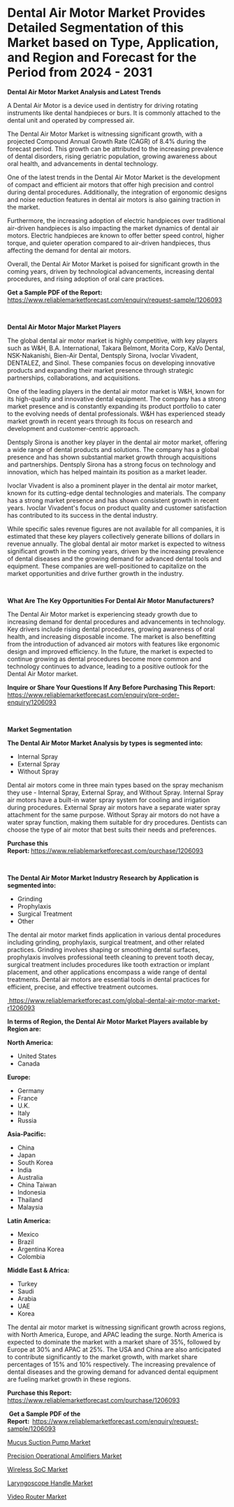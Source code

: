 <p><h1>Dental Air Motor Market Provides Detailed Segmentation of this Market based on Type, Application, and Region and Forecast for the Period from 2024 - 2031</h1></p><p><strong>Dental Air Motor Market Analysis and Latest Trends</strong></p>
<p><p>A Dental Air Motor is a device used in dentistry for driving rotating instruments like dental handpieces or burs. It is commonly attached to the dental unit and operated by compressed air.</p><p>The Dental Air Motor Market is witnessing significant growth, with a projected Compound Annual Growth Rate (CAGR) of 8.4% during the forecast period. This growth can be attributed to the increasing prevalence of dental disorders, rising geriatric population, growing awareness about oral health, and advancements in dental technology.</p><p>One of the latest trends in the Dental Air Motor Market is the development of compact and efficient air motors that offer high precision and control during dental procedures. Additionally, the integration of ergonomic designs and noise reduction features in dental air motors is also gaining traction in the market.</p><p>Furthermore, the increasing adoption of electric handpieces over traditional air-driven handpieces is also impacting the market dynamics of dental air motors. Electric handpieces are known to offer better speed control, higher torque, and quieter operation compared to air-driven handpieces, thus affecting the demand for dental air motors.</p><p>Overall, the Dental Air Motor Market is poised for significant growth in the coming years, driven by technological advancements, increasing dental procedures, and rising adoption of oral care practices.</p></p>
<p><strong>Get a Sample PDF of the Report:&nbsp;</strong> <a href="https://www.reliablemarketforecast.com/enquiry/request-sample/1206093">https://www.reliablemarketforecast.com/enquiry/request-sample/1206093</a></p>
<p>&nbsp;</p>
<p><strong>Dental Air Motor Major Market Players</strong></p>
<p><p>The global dental air motor market is highly competitive, with key players such as W&H, B.A. International, Takara Belmont, Morita Corp, KaVo Dental, NSK-Nakanishi, Bien-Air Dental, Dentsply Sirona, Ivoclar Vivadent, DENTALEZ, and Sinol. These companies focus on developing innovative products and expanding their market presence through strategic partnerships, collaborations, and acquisitions.</p><p>One of the leading players in the dental air motor market is W&H, known for its high-quality and innovative dental equipment. The company has a strong market presence and is constantly expanding its product portfolio to cater to the evolving needs of dental professionals. W&H has experienced steady market growth in recent years through its focus on research and development and customer-centric approach.</p><p>Dentsply Sirona is another key player in the dental air motor market, offering a wide range of dental products and solutions. The company has a global presence and has shown substantial market growth through acquisitions and partnerships. Dentsply Sirona has a strong focus on technology and innovation, which has helped maintain its position as a market leader.</p><p>Ivoclar Vivadent is also a prominent player in the dental air motor market, known for its cutting-edge dental technologies and materials. The company has a strong market presence and has shown consistent growth in recent years. Ivoclar Vivadent's focus on product quality and customer satisfaction has contributed to its success in the dental industry.</p><p>While specific sales revenue figures are not available for all companies, it is estimated that these key players collectively generate billions of dollars in revenue annually. The global dental air motor market is expected to witness significant growth in the coming years, driven by the increasing prevalence of dental diseases and the growing demand for advanced dental tools and equipment. These companies are well-positioned to capitalize on the market opportunities and drive further growth in the industry.</p></p>
<p>&nbsp;</p>
<p><strong>What Are The Key Opportunities For Dental Air Motor Manufacturers?</strong></p>
<p><p>The Dental Air Motor market is experiencing steady growth due to increasing demand for dental procedures and advancements in technology. Key drivers include rising dental procedures, growing awareness of oral health, and increasing disposable income. The market is also benefitting from the introduction of advanced air motors with features like ergonomic design and improved efficiency. In the future, the market is expected to continue growing as dental procedures become more common and technology continues to advance, leading to a positive outlook for the Dental Air Motor market.</p></p>
<p><strong>Inquire or Share Your Questions If Any Before Purchasing This Report:</strong> <a href="https://www.reliablemarketforecast.com/enquiry/pre-order-enquiry/1206093">https://www.reliablemarketforecast.com/enquiry/pre-order-enquiry/1206093</a></p>
<p>&nbsp;</p>
<p><strong>Market Segmentation</strong></p>
<p><strong>The Dental Air Motor Market Analysis by types is segmented into:</strong></p>
<p><ul><li>Internal Spray</li><li>External Spray</li><li>Without Spray</li></ul></p>
<p><p>Dental air motors come in three main types based on the spray mechanism they use - Internal Spray, External Spray, and Without Spray. Internal Spray air motors have a built-in water spray system for cooling and irrigation during procedures. External Spray air motors have a separate water spray attachment for the same purpose. Without Spray air motors do not have a water spray function, making them suitable for dry procedures. Dentists can choose the type of air motor that best suits their needs and preferences.</p></p>
<p><strong>Purchase this Report:&nbsp;</strong><a href="https://www.reliablemarketforecast.com/purchase/1206093">https://www.reliablemarketforecast.com/purchase/1206093</a></p>
<p>&nbsp;</p>
<p><strong>The Dental Air Motor Market Industry Research by Application is segmented into:</strong></p>
<p><ul><li>Grinding</li><li>Prophylaxis</li><li>Surgical Treatment</li><li>Other</li></ul></p>
<p><p>The dental air motor market finds application in various dental procedures including grinding, prophylaxis, surgical treatment, and other related practices. Grinding involves shaping or smoothing dental surfaces, prophylaxis involves professional teeth cleaning to prevent tooth decay, surgical treatment includes procedures like tooth extraction or implant placement, and other applications encompass a wide range of dental treatments. Dental air motors are essential tools in dental practices for efficient, precise, and effective treatment outcomes.</p></p>
<p><a href="https://www.reliablemarketforecast.com/global-dental-air-motor-market-r1206093">&nbsp;https://www.reliablemarketforecast.com/global-dental-air-motor-market-r1206093</a></p>
<p><strong>In terms of Region, the Dental Air Motor Market Players available by Region are:</strong></p>
<p>
    <p> <strong> North America: </strong>
        <ul>
            <li>United States</li>
            <li>Canada</li>
        </ul>
        </p> 
    <p> <strong> Europe: </strong>
        <ul>
            <li>Germany</li>
            <li>France</li>
            <li>U.K.</li>
            <li>Italy</li>
            <li>Russia</li>
        </ul>
        </p> 
    <p> <strong> Asia-Pacific: </strong>
        <ul>
            <li>China</li>
            <li>Japan</li>
            <li>South Korea</li>
            <li>India</li>
            <li>Australia</li>
            <li>China Taiwan</li>
            <li>Indonesia</li>
            <li>Thailand</li>
            <li>Malaysia</li>
        </ul>
        </p> 
    <p> <strong> Latin America: </strong>
        <ul>
            <li>Mexico</li>
            <li>Brazil</li>
            <li>Argentina Korea</li>
            <li>Colombia</li>
        </ul>
        </p> 
    <p> <strong> Middle East & Africa: </strong>
        <ul>
            <li>Turkey</li>
            <li>Saudi</li>
            <li>Arabia</li>
            <li>UAE</li>
            <li>Korea</li>
        </ul>
    </p>
    </p>
<p><p>The dental air motor market is witnessing significant growth across regions, with North America, Europe, and APAC leading the surge. North America is expected to dominate the market with a market share of 35%, followed by Europe at 30% and APAC at 25%. The USA and China are also anticipated to contribute significantly to the market growth, with market share percentages of 15% and 10% respectively. The increasing prevalence of dental diseases and the growing demand for advanced dental equipment are fueling market growth in these regions.</p></p>
<p><strong>Purchase this Report: </strong><a href="https://www.reliablemarketforecast.com/purchase/1206093">https://www.reliablemarketforecast.com/purchase/1206093</a></p>
<p>&nbsp;<strong>Get a Sample PDF of the Report:&nbsp;&nbsp;</strong><a href="https://www.reliablemarketforecast.com/enquiry/request-sample/1206093">https://www.reliablemarketforecast.com/enquiry/request-sample/1206093</a></p>
<p><strong></strong></p>
<p><p><a href="https://github.com/luckyshygirl/Market-Research-Report-List-6/blob/main/mucus-suction-pump-market.md">Mucus Suction Pump Market</a></p><p><a href="https://medium.com/@sofyanbudiaman1_67863/precision-operational-amplifiers-market-outlook-complete-industry-analysis-2024-to-2031-8ab2a5da26c3">Precision Operational Amplifiers Market</a></p><p><a href="https://medium.com/@amandaexton567/global-wireless-soc-market-size-is-expected-to-experience-a-cagr-of-10-8-eecf1f1bb09b">Wireless SoC Market</a></p><p><a href="https://github.com/vimar16th/Market-Research-Report-List-6/blob/main/laryngoscope-handle-market.md">Laryngoscope Handle Market</a></p><p><a href="https://medium.com/@holtman5974/analyzing-video-router-market-dynamics-and-growth-drivers-and-forecasted-for-period-from-2024-to-b3a944c57afd">Video Router Market</a></p></p>